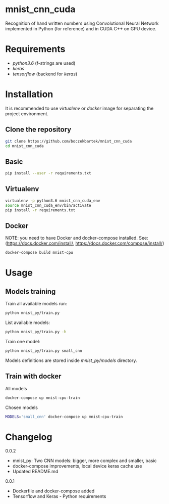 # mnist_cnn_cuda
Recognition of hand written numbers using Convolutional Neural Network implemented in Python (for reference) and in CUDA C++ on GPU device.

# Requirements
* *python3.6* (f-strings are used)
* *keras*
* *tensorflow* (backend for *keras*)

# Installation
It is recommended to use *virtualenv* or *docker* image for separating the project environment. 

## Clone the repository
```bash
git clone https://github.com/boczekbartek/mnist_cnn_cuda
cd mnist_cnn_cuda
```

## Basic
```bash
pip install --user -r requirements.txt
```

## Virtualenv
```bash
virtualenv -p python3.6 mnist_cnn_cuda_env
source mnist_cnn_cuda_env/bin/activate
pip install -r requirements.txt
```

## Docker
NOTE: you need to have Docker and docker-compose installed. See: (https://docs.docker.com/install/, 
https://docs.docker.com/compose/install/)
```bash
docker-compose build mnist-cpu
```

# Usage
## Models training
Train all available models run:
```bash
python mnist_py/train.py
```

List available models:
```bash
python mnist_py/train.py -h
```

Train one model:
```bash
python mnist_py/train.py small_cnn
```

Models definitions are stored inside *mnist_py/models* directory.

## Train with docker
All models
```bash
docker-compose up mnist-cpu-train
```
Chosen models
```bash
MODELS='small_cnn' docker-compose up mnist-cpu-train
```



# Changelog
0.0.2
* mnist_py: Two CNN models: bigger, more complex and smaller, basic
* docker-compose improvements, local device keras cache use 
* Updated README.md

0.0.1 
* Dockerfile and docker-compose added
* Tensorflow and Keras - Python requirements
